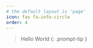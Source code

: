 ```yaml
---
# the default layout is 'page'
icon: fas fa-info-circle
order: 4
---
```


> Hello World
{: .prompt-tip }
